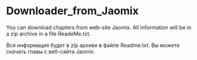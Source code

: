# Downloader_from_Jaomix
You can download chapters from web-site Jaomix.
All information will be in a zip archive in a file ReadeMe.txt.

Вся информация будет в zip архиве в файле Readme.txt.
Вы можете скачать главы с веб-сайта Jaomix.

